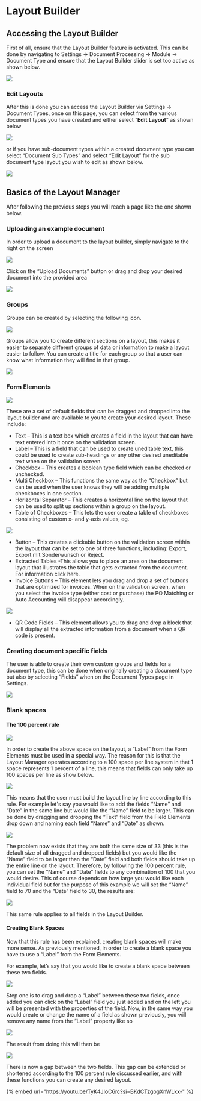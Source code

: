 # Layout Builder

## **Accessing the Layout Builder**

First of all, ensure that the Layout Builder feature is activated. This can be done by navigating to Settings → Document Processing → Module → Document Type and ensure that the Layout Builder slider is set too active as shown below.

![](https://lh7-us.googleusercontent.com/I0VvFiFftKLoCB47jCAoosfTyqIQgXBoggMFp1QAeIj9xW4yiiIzyk5eIEHZ7duA251Yc4_ArUKA8e-LjDht13bckAnkAOHOvl1p5k1-Qj_UkEp2cSZwxHz_PXe8IQ4_jglzCtjAJg5pd9m_hNZEhXA)

### Edit Layouts

After this is done you can access the Layout Builder via Settings → Document Types, once on this page, you can select from the various document types you have created and either select “**Edit** **Layout**” as shown below

![](https://lh7-us.googleusercontent.com/WMD8M0qugnc64ZuyLuEYH5P63qk-Vo86useg32-QyOsP63FJA_Xh7UzwlwmUR3K9oTd19aXexSitZqQLVEKo26-i8hYWUS9CChzwAS8TgbWoqweFucJcNIgKBruzSd0mxn8zrh9i46lPxKMNDh-YEJ8)

or if you have sub-document types within a created document type you can select “Document Sub Types” and select “Edit Layout” for the sub document type layout you wish to edit as shown below.

![](https://lh7-us.googleusercontent.com/KfmM8wMGnn5tzXRxF1yT0Efm7X6v0kYeGzgNG3RihERh_P71tjEVkJh4POMwgqnsCBoE736xI7oHkmpYNUbtAShhE-wAHsnLuxljDtmhGQUyljF_PmOF2y6c0gIdIk_jUD3sVNsq5viT2sb236OBYSA)

## **Basics of the Layout Manager**

After following the previous steps you will reach a page like the one shown below.

### **Uploading an example document**

In order to upload a document to the layout builder, simply navigate to the right on the screen

![](https://lh7-us.googleusercontent.com/I99BkFDTOloyKwwc0P8O3wf8FbKL3B5Zn5i3GfeRKSSkBdelQ_HNfI2oJzaXQUi_UU6R5Vr7jrgcAxIrDmmTKWgTZx90J7izOX0oczWt__qt9VmD1HqafZvqH8vb7xnZMR1m5pjwzsbcnalErYo6dIc)

Click on the “Upload Documents” button or drag and drop your desired document into the provided area

![](https://lh7-us.googleusercontent.com/GHqGYqvwFvN3z2ojFz_i7ZLlZhy-A3vsKUmmzOC0NMkPd2-f6_t_0USF66W-N3XRqHlmx06QNSQ7U-VTPQPKWdzOhoNcN7LlMk45sKVC6bWN1O92G0r4dKyHQLlgmGZiINYjZ9vZnt89_BjgzbON2MI)

### **Groups**

Groups can be created by selecting the following icon.

![](https://lh7-us.googleusercontent.com/eb4jnCmezPFKPwgUisJKvicBqMWuGHW69WIFdtpmQiY-_78VWmMyMD4TqKMJXwjH1XDnS5RXX0DsJ2_ur_GG62L4F7OEzkLrpgwUkiuQjZQPJqQoHIBj6WM33zY0AkYXhI3mKLjZetbEQ2AlhPJ8KV8)

Groups allow you to create different sections on a layout, this makes it easier to separate different groups of data or information to make a layout easier to follow. You can create a title for each group so that a user can know what information they will find in that group.

![](https://lh7-us.googleusercontent.com/lWqIEC-TCOp4rKytTbhn2fYWY618_Yra2mjWHA9oMyWPqHXA5JKCLoZoEtM8xQHAkn4HFNTPYpbMePUYnQhQGL0KmgBfTEDWPDAMy7PjZinZl2s_kHQlsLAGjYbzSINWTme3qRO9tHLcpVaDVvS_8F4)

### **Form Elements**

![](https://lh7-us.googleusercontent.com/OFBRSGdol7loocu5uGVe4Q8URMDojvXTN0xj3TCgL-jb-wUgt1fjEqfXCyMPz_HNh94LVVmg6ifQDhxvlQsgbbChRfrw2Ohx4ICOUwHix3iiAFY9hI3BPGBfcNABiHLhgXQJVZmGvEO_niVWkIXz_6g)

These are a set of default fields that can be dragged and dropped into the layout builder and are available to you to create your desired layout. These include:

* Text – This is a text box which creates a field in the layout that can have text entered into it once on the validation screen.
* Label – This is a field that can be used to create uneditable text, this could be used to create sub-headings or any other desired uneditable text when on the validation screen.
* Checkbox – This creates a boolean type field which can be checked or unchecked.
* Multi Checkbox – This functions the same way as the “Checkbox” but can be used when the user knows they will be adding multiple checkboxes in one section.
* Horizontal Separator – This creates a horizontal line on the layout that can be used to split up sections within a group on the layout.
* Table of Checkboxes – This lets the user create a table of checkboxes consisting of custom x- and y-axis values, eg.

![](https://lh7-us.googleusercontent.com/lMZU68H4i8ELjgenpcNXeNhJ9iwzTWGRkjNMEdV3rqdGwnaRZ_tvG9mbx2ogXQ2hMciGSp-9m1c5KS9VwGJWzuxcRiaioVDSLTLvh-csHUho4aX25LXrtjhGSfK6yTukufwrjQvZR-JliuhiaPCCxpw)

* Button – This creates a clickable button on the validation screen within the layout that can be set to one of three functions, including: Export, Export mit Sonderwunsch or Reject.
* Extracted Tables -This allows you to place an area on the document layout that illustrates the table that gets extracted from the document. For information click here.
* Invoice Buttons – This element lets you drag and drop a set of buttons that are optimized for invoices. When on the validation screen, when you select the invoice type (either cost or purchase) the PO Matching or Auto Accounting will disappear accordingly.

![](https://lh7-us.googleusercontent.com/-w5iTr9b_pcc6Y39osFmuzKQGRa_e4tAXvQOn1zN8T4HwcuTs_FP9mFPAJJeABvYKTyiQr3xZALsRgueIDksbswhnY-E9ioT1AIaf8xwAblBckX1f8xzi5v9mLxBRRUZoViDntKK6Nd5fy5sd5Bq5LU)

* QR Code Fields – This element allows you to drag and drop a block that will display all the extracted information from a document when a QR code is present.

### **Creating document specific fields**

The user is able to create their own custom groups and fields for a document type, this can be done when originally creating a document type but also by selecting “Fields” when on the Document Types page in Settings.

![](https://lh7-us.googleusercontent.com/N9i3KnGyXATf5jLVbPQGiPEG9rlz6WqHJ5c8FZnpw3EwmaMnl2cQhMwhug3d-A82caOS6Nxc7LgAVLMtBL404hKR7i39u2RfwzCnohqn1_mbkMtjzNKThnjGu2ivaFNqKDuobzA6kUdD8gGiQ_zs3z8)

### **Blank spaces**

#### **The 100 percent rule**

![](https://lh7-us.googleusercontent.com/TwNA3gZrgzhSvZrZOGywGYz92fRkUtjIsr6sDCxEzYgWcfJ9kXuzJKkqNiFyp3H5XXoqUz76TzZ72r86YY_O3Vw_rvDKczD_hdMOIQOFWORr2bo8pGunrAtUklJ1ye7KEQJEjRNqNUNCnXM0boIICUA)

In order to create the above space on the layout, a “Label” from the Form Elements must be used in a special way. The reason for this is that the Layout Manager operates according to a 100 space per line system in that 1 space represents 1 percent of a line, this means that fields can only take up 100 spaces per line as show below.

![](https://lh7-us.googleusercontent.com/YTqddzVQPWRuP5ylV6NnMc-KnEgCY0ZxZ8zn0In5d5dOxaWnwGDi4N2qohbobLNphLfVD61sMUE5QlmXJZ3e0tP7Y8no_wVRy9WTF0nWIN5Tg3t-zLJhs9M-kVYPFV3CyerRZZoK-iMXLmKGcuSY_Nw)

This means that the user must build the layout line by line according to this rule. For example let's say you would like to add the fields “Name” and “Date” in the same line but would like the “Name” field to be larger. This can be done by dragging and dropping the “Text” field from the Field Elements drop down and naming each field “Name” and “Date” as shown.

![](https://lh7-us.googleusercontent.com/2ru3pj0iD3V6ADqYBjeQPqDT3uvTH_Al2MV0gpUUQ9MpX0TSFtnjYL6JN0YOkBk9afx2q2YcMo4gWE2jItUAGSEfX79O_6sFgKwP5FGa98SwzgjGgee1G-2aO6NyqZusf27SbJoWoHmzu51Hx25kVmM)

The problem now exists that they are both the same size of 33 (this is the default size of all dragged and dropped fields) but you would like the “Name” field to be larger than the “Date” field and both fields should take up the entire line on the layout. Therefore, by following the 100 percent rule, you can set the “Name” and “Date” fields to any combination of 100 that you would desire. This of course depends on how large you would like each individual field but for the purpose of this example we will set the “Name” field to 70 and the “Date” field to 30, the results are:

![](https://lh7-us.googleusercontent.com/m411QblkCfsQWllhX74QpANjuVEv3fgM1Nhg8cJjbkNQGcjym6v0JFHIrKyMOAu-MasQ4KH9ZPaxmqNWfhWmAuL6SOZE030NXebb7ERzYxF99hLJC6oGbM-YXp7bNdZuoTaPmsDt7EjpV5BOiflwA4g)

This same rule applies to all fields in the Layout Builder.

#### **Creating Blank Spaces**

Now that this rule has been explained, creating blank spaces will make more sense. As previously mentioned, in order to create a blank space you have to use a “Label” from the Form Elements.

For example, let’s say that you would like to create a blank space between these two fields.

![](https://lh7-us.googleusercontent.com/jOms6aTB3wCmX3L-MiUTrOb_-q3AiFC3Y75TsHJe8QFLru10H9aZKzbE5MfHPZ0v9fqycQeddNPJp7pnRjv17crkrYUymNA8u9bF-3u9IfR6ru_duavqrLCQocommljzLA00RXs_lQA4gDH6l_QvyTs)

Step one is to drag and drop a “Label” between these two fields, once added you can click on the “Label” field you just added and on the left you will be presented with the properties of the field. Now, in the same way you would create or change the name of a field as shown previously, you will remove any name from the “Label” property like so

![](https://lh7-us.googleusercontent.com/0Mma4wYIIfAkOyRIFLZtjug7pbWltfaiPm3r_WgbP5fCgKe2BGD6Qf5YJ5Ns7fBBTRfJ68NlOtmOQrvcOvjyWGxk9v_XmDj-8moEQhcDUugh_VO5DdrJLYYV08ftr8YdhuhEM0otWs_ljew18j7XJFQ)

The result from doing this will then be

![](https://lh7-us.googleusercontent.com/-HqoJUAbcHRCletgSg6gcKXpn6zto1Do8I5EmcEmPWL4qUrMREh-wZdhy7ZKtnbuGjypd7p2mjcIu6LbbfdjA3c1liT2reCQXWiP1VAji08eWc_bbF_a0Dd82rJRgCuD5yjdlXL_DNheMcw-fm6pQnA)

There is now a gap between the two fields. This gap can be extended or shortened according to the 100 percent rule discussed earlier, and with these functions you can create any desired layout.



{% embed url="https://youtu.be/TyK4JIoC6rc?si=BKdCTzgogXnWLkx-" %}

